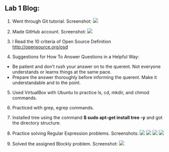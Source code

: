 ## Lab 1 Blog:

1. Went through Git tutorial. Screenshot:
![](https://cloud.githubusercontent.com/assets/8756233/9689511/84f86eb2-5304-11e5-8c05-360f25c5fddc.png)

2. Made GitHub account. Screenshot:
![](https://cloud.githubusercontent.com/assets/8756233/9689556/ddc02fd0-5304-11e5-87b6-6c23556bdaa6.png)

3. I Read the 10 criteria of Open Source Definition http://opensource.org/osd 

4. Suggestions for How To Answer Questions in a Helpful Way:
 * Be patient and don’t rush your answer on to the querent.  Not everyone understands or learns things at the same pace.
 * Prepare the answer thoroughly before informing the querent.  Make it understandable and to the point.

5. Used VirtualBox with Ubuntu to practice ls, cd, mkdir, and chmod commands.

6. Practiced with grep, egrep commands.

7. Installed tree using the command **$ sudo apt-get install tree -y** and got the directory structure.

8. Practice solving Regular Expression problems. Screenshots:
![](https://cloud.githubusercontent.com/assets/8756233/9689647/7f2d38a4-5305-11e5-8b6d-ce5796cf8e52.png)
![](https://cloud.githubusercontent.com/assets/8756233/9689650/82a26748-5305-11e5-9e51-466d0951b2e4.png)
![](https://cloud.githubusercontent.com/assets/8756233/9689653/853636c4-5305-11e5-9840-ccb03f9178dd.png)
![](https://cloud.githubusercontent.com/assets/8756233/9689654/8745c420-5305-11e5-9891-374e79208cb5.png)

9. Solved the assigned Blockly problem. Screenshot:
![](https://cloud.githubusercontent.com/assets/8756233/9689709/e0b79b64-5305-11e5-9a53-074bf5921288.png)

